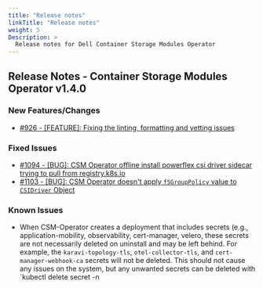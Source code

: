 ```yaml
---
title: "Release notes"
linkTitle: "Release notes"
weight: 5
Description: >
  Release notes for Dell Container Storage Modules Operator
---
```


## Release Notes - Container Storage Modules Operator v1.4.0










### New Features/Changes

- [#926 - [FEATURE]: Fixing the linting, formatting and vetting issues](https://github.com/dell/csm/issues/926)

### Fixed Issues

- [#1094 - [BUG]: CSM Operator offline install powerflex csi driver sidecar trying to pull from registry.k8s.io](https://github.com/dell/csm/issues/1094)
- [#1103 - [BUG]: CSM Operator doesn't apply `fSGroupPolicy` value to `CSIDriver` Object](https://github.com/dell/csm/issues/1103)

### Known Issues
- When CSM-Operator creates a deployment that includes secrets (e.g., application-mobility, observability, cert-manager, velero, these secrets are not necessarily deleted on uninstall and may be left behind. For example, the `karavi-topology-tls`, `otel-collector-tls`, and `cert-manager-webhook-ca` secrets will not be deleted. This should not cause any issues on the system, but any unwanted secrets can be deleted with `kubectl delete secret -n <secret-namespace> <secret-name>
